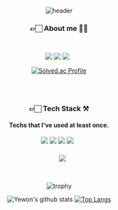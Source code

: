 <div align=center>

![header](https://capsule-render.vercel.app/api?type=waving&color=gradient&customColorList=0,0,2,2,4,5,5,9,14,16,21,22,23,25,28&height=300&section=header&text=Hi%20I'm%20yewon!%20&fontSize=70&animation=twinkling)



 <!--프로필-->
<h3><b>👉🏻 About me 👩🏻</b></h3>
&nbsp;  
<!-- 뱃지 
<a href="[1. 연결하고싶은 사이트 url]" target="_blank"><img src="https://img.shields.io/badge/[2. 등록하려는 이름]-[3. #을 뺀 나머지 색깔코드]?style=flat-square&logo=[4. 로고명(아이콘명)]&logoColor=white"/></a> -->
  
<a href="https://blog.naver.com/tbwmwjstk" target="_blank"><img src="https://img.shields.io/badge/Blog-03C75A?style=flat&logo=Naver&logoColor=white"/></a>
<a href="https://instagram.com/yeeeh" target="_blank"><img src="https://img.shields.io/badge/Instagram-E4405F?style=flat&logo=Instagram&logoColor=white"/></a>
 <a href="https://yeeeh.tistory.com/" target="_blank"><img src="https://img.shields.io/badge/Tistory-9999FF?style=flat&logoColor=white"/></a>
&nbsp;
<!--백준 티어--> 
[![Solved.ac Profile](http://mazassumnida.wtf/api/v2/generate_badge?boj=yeeeh)](https://solved.ac/yeeeh/)
  
&nbsp; 
&nbsp;   
#
  <!--기술 스택-->
<h3><b>👉🏻 Tech Stack ⚒</b></h3>
  <h4><b>Techs that I've used at least once.</b></h4>
  &nbsp;
   <!--언어-->
<img src="https://img.shields.io/badge/java-007396?style=for-the-badge&logo=java&logoColor=white">
<img src="https://img.shields.io/badge/python-3776AB?style=for-the-badge&logo=python&logoColor=white">
<img src="https://img.shields.io/badge/html5-E34F26?style=for-the-badge&logo=HTML5&logoColor=white"> 
<img src="https://img.shields.io/badge/css3-1572B6?style=for-the-badge&logo=CSS3&logoColor=white"> 
&nbsp;
&nbsp;
<h3><b> </b></h3>
<!-- 깃허브 상태 -->
&nbsp;
&nbsp;
  
<img src="https://img.shields.io/badge/Github Status-181717?style=for-the-badge&logo=GitHub&logoColor=white">
  
&nbsp;
<!--트로피-->  
![trophy](https://github-profile-trophy.vercel.app/?username=yewon717)  


<!--상태-->  
![Yewon's github stats](https://github-readme-stats.vercel.app/api?username=yewon717&show_icons=true&theme=dracula)
[![Top Langs](https://github-readme-stats.vercel.app/api/top-langs/?username=yewon717&layout=compact&theme=dracula)](https://github.com/yewon717/github-readme-stats)

  
 </div>
